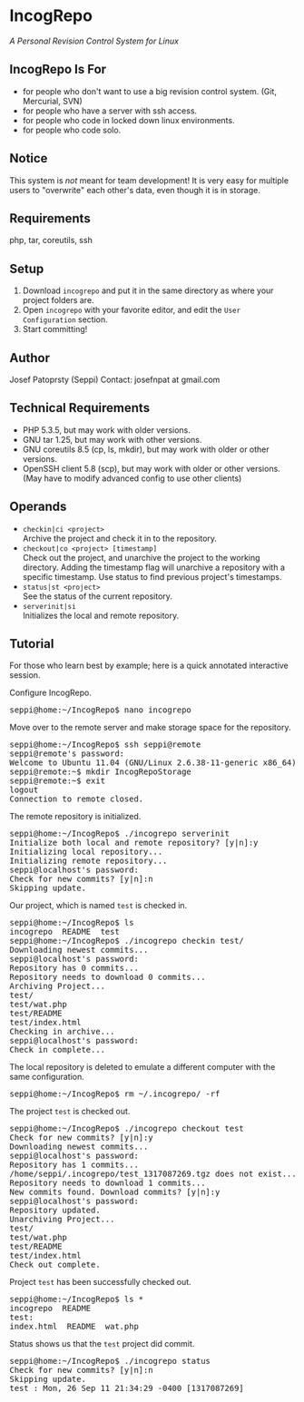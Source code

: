 IncogRepo
============================================
*A Personal Revision Control System for Linux*

IncogRepo Is For
----------------
* for people who don't want to use a big revision control system. (Git, Mercurial, SVN)
* for people who have a server with ssh access.
* for people who code in locked down linux environments.
* for people who code solo.

Notice
------
  This system is *not* meant for team development! It is very easy for multiple users to "overwrite" each other's data, even though it is in storage.

Requirements
------------
  php, tar, coreutils, ssh

Setup
-----
1. Download `incogrepo` and put it in the same directory as where your project folders are.
2. Open `incogrepo` with your favorite editor, and edit the `User Configuration` section.
3. Start committing!

Author
------
Josef Patoprsty (Seppi)
Contact: josefnpat at gmail.com

Technical Requirements
----------------------
* PHP 5.3.5, but may work with older versions.
* GNU tar 1.25, but may work with other versions.
* GNU coreutils 8.5 (cp, ls, mkdir), but may work with older or other versions.
* OpenSSH client 5.8 (scp), but may work with older or other versions. (May have to modify advanced config to use other clients)

Operands
--------
* `checkin|ci <project>`  
    Archive the project and check it in to the repository.
* `checkout|co <project> [timestamp]`  
    Check out the project, and unarchive the project to the working directory.
    Adding the timestamp flag will unarchive a repository with a specific timestamp. Use status to find previous project's timestamps.
* `status|st <project>`  
    See the status of the current repository.
* `serverinit|si`  
    Initializes the local and remote repository.
    
Tutorial
--------
For those who learn best by example; here is a quick annotated interactive session.

Configure IncogRepo.
<pre>
seppi@home:~/IncogRepo$ nano incogrepo
</pre>
Move over to the remote server and make storage space for the repository.
<pre>
seppi@home:~/IncogRepo$ ssh seppi@remote
seppi@remote's password: 
Welcome to Ubuntu 11.04 (GNU/Linux 2.6.38-11-generic x86_64)
seppi@remote:~$ mkdir IncogRepoStorage
seppi@remote:~$ exit
logout
Connection to remote closed.
</pre>
The remote repository is initialized.
<pre>
seppi@home:~/IncogRepo$ ./incogrepo serverinit
Initialize both local and remote repository? [y|n]:y
Initializing local repository...
Initializing remote repository...
seppi@localhost's password: 
Check for new commits? [y|n]:n
Skipping update.
</pre>
Our project, which is named `test` is checked in.
<pre>
seppi@home:~/IncogRepo$ ls
incogrepo  README  test
seppi@home:~/IncogRepo$ ./incogrepo checkin test/
Downloading newest commits...
seppi@localhost's password: 
Repository has 0 commits...
Repository needs to download 0 commits...
Archiving Project...
test/
test/wat.php
test/README
test/index.html
Checking in archive...
seppi@localhost's password: 
Check in complete...
</pre>
The local repository is deleted to emulate a different computer with the same configuration.
<pre>
seppi@home:~/IncogRepo$ rm ~/.incogrepo/ -rf
</pre>
The project `test` is checked out.
<pre>
seppi@home:~/IncogRepo$ ./incogrepo checkout test
Check for new commits? [y|n]:y
Downloading newest commits...
seppi@localhost's password: 
Repository has 1 commits...
/home/seppi/.incogrepo/test_1317087269.tgz does not exist...
Repository needs to download 1 commits...
New commits found. Download commits? [y|n]:y
seppi@localhost's password: 
Repository updated.
Unarchiving Project...
test/
test/wat.php
test/README
test/index.html
Check out complete.
</pre>
Project `test` has been successfully checked out.
<pre>
seppi@home:~/IncogRepo$ ls *
incogrepo  README
test:
index.html  README  wat.php
</pre>
Status shows us that the `test` project did commit.
<pre>
seppi@home:~/IncogRepo$ ./incogrepo status
Check for new commits? [y|n]:n
Skipping update.
test : Mon, 26 Sep 11 21:34:29 -0400 [1317087269]
</pre>
